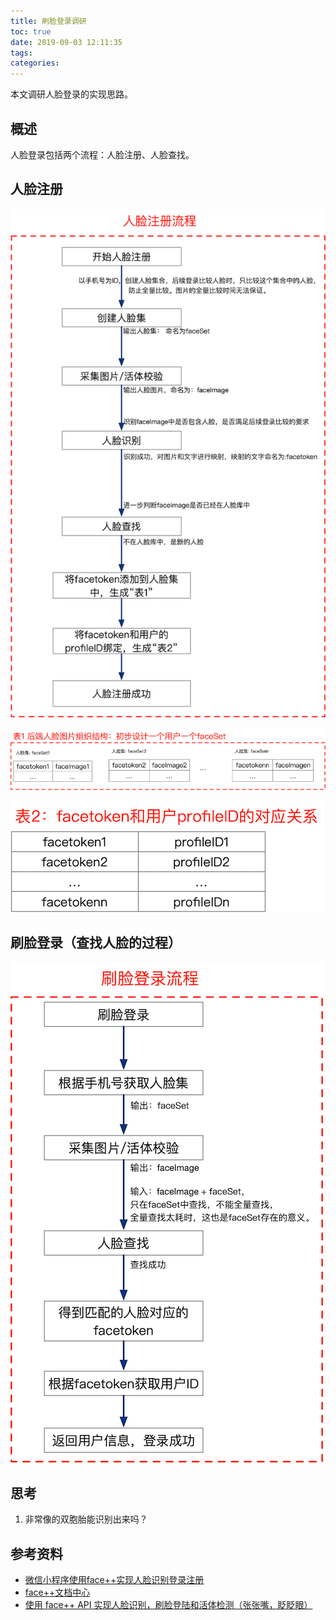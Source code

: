 ```yaml
---
title: 刷脸登录调研
toc: true
date: 2019-09-03 12:11:35
tags:
categories:
---
```


本文调研人脸登录的实现思路。

<!--more-->

##  概述

人脸登录包括两个流程：人脸注册、人脸查找。


## 人脸注册

![人脸注册流程](faceLogin/register.png)

![图片组织结构](faceLogin/data1.png)

![facetoken和profileid对应关系](faceLogin/data2.png)

## 刷脸登录（查找人脸的过程）

![刷脸登录](faceLogin/login.png)

## 思考

1. 非常像的双胞胎能识别出来吗？

## 参考资料

 - [微信小程序使用face++实现人脸识别登录注册](https://blog.csdn.net/zzqaaasss/article/details/89194437)
 - [face++文档中心](https://console.faceplusplus.com.cn/documents/4888373)
 - [使用 face++ API 实现人脸识别，刷脸登陆和活体检测（张张嘴，眨眨眼）](https://blog.csdn.net/qq_23412263/article/details/86232682)

